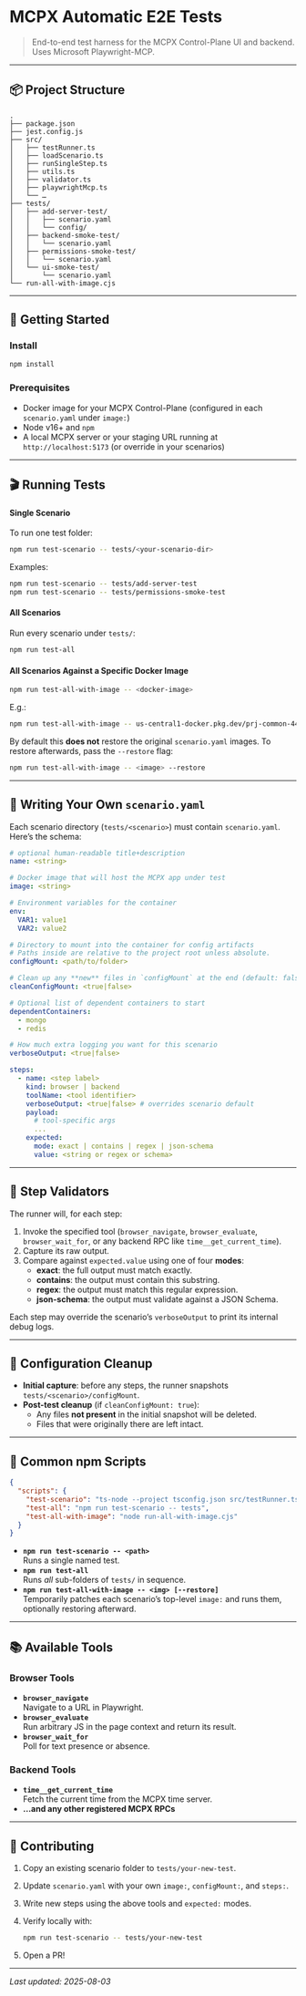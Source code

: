 # MCPX Automatic E2E Tests

> End-to-end test harness for the MCPX Control-Plane UI and backend. Uses Microsoft Playwright-MCP.

---

## 📦 Project Structure

```
.
├── package.json
├── jest.config.js
├── src/
│   ├── testRunner.ts
│   ├── loadScenario.ts
│   ├── runSingleStep.ts
│   ├── utils.ts
│   ├── validator.ts
│   ├── playwrightMcp.ts
│   └── …
├── tests/
│   ├── add-server-test/
│   │   ├── scenario.yaml
│   │   └── config/
│   ├── backend-smoke-test/
│   │   └── scenario.yaml
│   ├── permissions-smoke-test/
│   │   └── scenario.yaml
│   └── ui-smoke-test/
│       └── scenario.yaml
└── run-all-with-image.cjs
```

---

## 🚀 Getting Started

### Install

```bash
npm install
```

### Prerequisites

- Docker image for your MCPX Control-Plane (configured in each `scenario.yaml` under `image:`)
- Node v16+ and `npm`
- A local MCPX server or your staging URL running at `http://localhost:5173` (or override in your scenarios)

---

## 🎬 Running Tests

#### Single Scenario

To run one test folder:

```bash
npm run test-scenario -- tests/<your-scenario-dir>
```

Examples:

```bash
npm run test-scenario -- tests/add-server-test
npm run test-scenario -- tests/permissions-smoke-test
```

#### All Scenarios

Run every scenario under `tests/`:

```bash
npm run test-all
```

#### All Scenarios Against a Specific Docker Image

```bash
npm run test-all-with-image -- <docker-image>
```

E.g.:

```bash
npm run test-all-with-image -- us-central1-docker.pkg.dev/prj-common-442813/mcpx/mcpx:v0.2.3
```

By default this **does not** restore the original `scenario.yaml` images. To restore afterwards, pass the `--restore` flag:

```bash
npm run test-all-with-image -- <image> --restore
```

---

## 📝 Writing Your Own `scenario.yaml`

Each scenario directory (`tests/<scenario>`) must contain `scenario.yaml`. Here’s the schema:

```yaml
# optional human‐readable title+description
name: <string>

# Docker image that will host the MCPX app under test
image: <string>

# Environment variables for the container
env:
  VAR1: value1
  VAR2: value2

# Directory to mount into the container for config artifacts
# Paths inside are relative to the project root unless absolute.
configMount: <path/to/folder>

# Clean up any **new** files in `configMount` at the end (default: false)
cleanConfigMount: <true|false>

# Optional list of dependent containers to start
dependentContainers:
  - mongo
  - redis

# How much extra logging you want for this scenario
verboseOutput: <true|false>

steps:
  - name: <step label>
    kind: browser | backend
    toolName: <tool identifier>
    verboseOutput: <true|false> # overrides scenario default
    payload:
      # tool‐specific args
      ...
    expected:
      mode: exact | contains | regex | json-schema
      value: <string or regex or schema>
```

---

## 🔧 Step Validators

The runner will, for each step:

1. Invoke the specified tool (`browser_navigate`, `browser_evaluate`, `browser_wait_for`, or any backend RPC like `time__get_current_time`).
2. Capture its raw output.
3. Compare against `expected.value` using one of four **modes**:
   - **exact**: the full output must match exactly.
   - **contains**: the output must contain this substring.
   - **regex**: the output must match this regular expression.
   - **json-schema**: the output must validate against a JSON Schema.

Each step may override the scenario’s `verboseOutput` to print its internal debug logs.

---

## 🧹 Configuration Cleanup

- **Initial capture**: before any steps, the runner snapshots `tests/<scenario>/configMount`.
- **Post-test cleanup** (if `cleanConfigMount: true`):
  - Any files **not present** in the initial snapshot will be deleted.
  - Files that were originally there are left intact.

---

## 🚩 Common npm Scripts

```json
{
  "scripts": {
    "test-scenario": "ts-node --project tsconfig.json src/testRunner.ts",
    "test-all": "npm run test-scenario -- tests",
    "test-all-with-image": "node run-all-with-image.cjs"
  }
}
```

- **`npm run test-scenario -- <path>`**  
  Runs a single named test.
- **`npm run test-all`**  
  Runs _all_ sub-folders of `tests/` in sequence.
- **`npm run test-all-with-image -- <img> [--restore]`**  
  Temporarily patches each scenario’s top-level `image:` and runs them, optionally restoring afterward.

---

## 📚 Available Tools

### Browser Tools

- **`browser_navigate`**  
  Navigate to a URL in Playwright.
- **`browser_evaluate`**  
  Run arbitrary JS in the page context and return its result.
- **`browser_wait_for`**  
  Poll for text presence or absence.

### Backend Tools

- **`time__get_current_time`**  
  Fetch the current time from the MCPX time server.
- **…and any other registered MCPX RPCs**

---

## 🤝 Contributing

1. Copy an existing scenario folder to `tests/your-new-test`.
2. Update `scenario.yaml` with your own `image:`, `configMount:`, and `steps:`.
3. Write new steps using the above tools and `expected:` modes.
4. Verify locally with:

   ```bash
   npm run test-scenario -- tests/your-new-test
   ```

5. Open a PR!

---

_Last updated: 2025-08-03_
